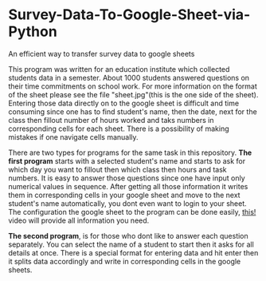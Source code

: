 # Survey-Data-To-Google-Sheet-via-Python
An efficient way to transfer survey data to google sheets

This program was written for an education institute which collected students data in a semester. About 1000 students answered questions on their time commitments on school work. For more information on the format of the sheet please see the file "sheet.jpg"(this is the one side of the sheet). Entering those data directly on to the google sheet is difficult and time consuming since one has to find student's name, then the date, next for the class then fillout number of hours worked and taks numbers in corresponding cells for each sheet. There is a possibility of making mistakes if one navigate cells manually. 

There are two types for programs for the same task in this repository. <b>The first program</b> starts with a selected student's name and starts to ask for which day you want to fillout then which class then hours and task numbers. It is easy to answer those questions since one have input only numerical values in sequence. After getting all those information it writes them in corresponding cells in your google sheet and move to the next student's name automatically, you dont even want to login to your sheet. The configuration the google sheet to the program can be done easily, <a href="https://www.youtube.com/watch?v=vISRn5qFrkM">this!</a> video will provide all information you need.

<b>The second program</b>, is for those who dont like to answer each question separately. You can select the name of a student to start then it asks for all details at once. There is a special format for entering data and hit enter then it splits data accordingly and write in corresponding cells in the google sheets.

